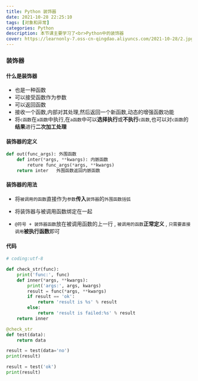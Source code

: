 ```yaml
---
title: Python 装饰器
date: 2021-10-28 22:25:10
tags: [对象和异常]
categories: Python
description: 本节课主要学习了<br>Python中的装饰器
cover: https://learnonly-7.oss-cn-qingdao.aliyuncs.com/2021-10-28/2.jpg
---
```


### 装饰器

#### 什么是装饰器

- 也是一种函数
- 可以接受函数作为参数
- 可以返回函数
- 接收一个函数,内部对其处理,然后返回一个新函数,动态的增强函数功能
- 将`c函数`在`a函数`中执行,在`a函数`中可以**选择执行**或**不执行**`c函数`,也可以对`c函数`的**结果**进行**二次加工处理**

#### 装饰器的定义

```python
def out(func_args): 外围函数
	def inter(*args, **kwargs): 内嵌函数
		reture func_args(*args, **kwargs)
    return inter   外围函数返回内嵌函数
```

#### 装饰器的用法

- 将`被调用的函数`直接作为`参数`**传入**`装饰器`的`外围函数括弧`

- 将装饰器与被调用函数绑定在一起
- `@符号 + 装饰器函数`放在被调用函数的上一行 , `被调用的函数`**正常定义** , `只需要直接调用`**被执行函数**即可

#### 代码

```python
# coding:utf-8

def check_str(func):
    print('func:', func)
    def inner(*args, **kwargs):
        print('args:', args, kwargs)
        result = func(*args, **kwargs)
        if result == 'ok':
            return 'result is %s' % result
        else:
            return 'result is failed:%s' % result
    return inner

@check_str
def test(data):
    return data

result = test(data='no')
print(result)

result = test('ok')
print(result)

```

